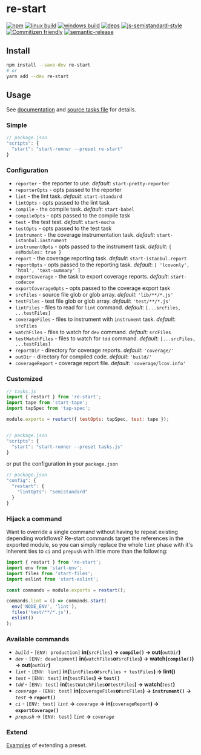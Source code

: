 # re-start

[![npm](https://img.shields.io/npm/v/re-start.svg?style=flat-square)](https://www.npmjs.com/package/re-start)
[![linux build](https://img.shields.io/circleci/project/github/effervescentia/re-start/master.svg?label=linux&style=flat-square)](https://circleci.com/gh/effervescentia/re-start)
[![windows build](https://img.shields.io/appveyor/ci/effervescentia/re-start/master.svg?label=windows&style=flat-square)](https://ci.appveyor.com/project/effervescentia/re-start)
[![deps](https://david-dm.org/effervescentia/re-start.svg?style=flat-square)](https://david-dm.org/effervescentia/re-start)
[![js-semistandard-style](https://img.shields.io/badge/code%20style-semistandard-brightgreen.svg?style=flat-square)](https://github.com/Flet/semistandard)
[![Commitizen friendly](https://img.shields.io/badge/commitizen-friendly-brightgreen.svg?style=flat-square)](http://commitizen.github.io/cz-cli/)
[![semantic-release](https://img.shields.io/badge/%20%20%F0%9F%93%A6%F0%9F%9A%80-semantic--release-e10079.svg?style=flat-square)](https://github.com/semantic-release/semantic-release)

## Install

```sh
npm install --save-dev re-start
# or
yarn add --dev re-start
```

## Usage

See [documentation](https://github.com/start-runner/start#readme) and [source tasks file](lib/index.js) for details.

### Simple

```js
// package.json
"scripts": {
  "start": "start-runner --preset re-start"
}
```

### Configuration

- `reporter` - the reporter to use. *default*: `start-pretty-reporter`
- `reporterOpts` - opts passed to the reporter
- `lint` - the lint task. *default*: `start-standard`
- `lintOpts` - opts passed to the lint task
- `compile` - the compile task. *default*: `start-babel`
- `compileOpts` - opts passed to the compile task
- `test` - the test test. *default*: `start-mocha`
- `testOpts` - opts passed to the test task
- `instrument` - the coverage instrumentation task. *default*: `start-istanbul.instrument`
- `instrumentOpts` - opts passed to the instrument task. *default*: `{ esModules: true }`
- `report` - the coverage reporting task. *default*: `start-istanbul.report`
- `reportOpts` - opts passed to the reporting task. *default*: `[ 'lcovonly', 'html', 'text-summary' ]`
- `exportCoverage` - the task to export coverage reports. *default*: `start-codecov`
- `exportCoverageOpts` - opts passed to the coverage export task
- `srcFiles` - source file glob or glob array. *default*: `'lib/**/*.js'`
- `testFiles` - test file glob or glob array. *default*: `'test/**/*.js'`
- `lintFiles` - files to read for `lint` command. *default*: `[...srcFiles, ...testFiles]`
- `coverageFiles` - files to instrument with `instrument` task. *default*: `srcFiles`
- `watchFiles` - files to watch for `dev` command. *default*: `srcFiles`
- `testWatchFiles` - files to watch for `tdd` command. *default*: `[...srcFiles, ...testFiles]`
- `reportDir` - directory for coverage reports. *default*: `'coverage/'`
- `outDir` - directory for compiled code. *default*: `'build/'`
- `coverageReport` - coverage report file. *default*: `'coverage/lcov.info'`


### Customized

```js
// tasks.js
import { restart } from 're-start';
import tape from 'start-tape';
import tapSpec from 'tap-spec';

module.exports = restart({ testOpts: tapSpec, test: tape });


// package.json
"scripts": {
  "start": "start-runner --preset tasks.js"
}
```

or put the configuration in your `package.json`

```js
// package.json
"config": {
  "restart": {
    "lintOpts": "semistandard"
  }
}
```

### Hijack a command

Want to override a single command without having to repeat existing depending workflows?
Re-start commands target the references in the exported module, so you can simply
replace the whole `lint` phase with it's inherent ties to `ci` and `prepush`
with little more than the following:

```js
import { restart } from 're-start';
import env from 'start-env';
import files from 'start-files';
import eslint from 'start-eslint';

const commands = module.exports = restart();

commands.lint = () => commands.start(
  env('NODE_ENV', 'lint'),
  files('test/**/*.js'),
  eslint()
);
```

### Available commands

- *`build`* - `[ENV: production]` __in(__`srcFiles`__) -> `compile()` -> out(__`outDir`__)__
- *`dev`* - `[ENV: development]` __in(__`watchFiles`__or__`srcFiles`__) -> watch(`compile()`) -> out(__`outDir`__)__
- *`lint`* - `[ENV: lint]` __in(__`lintFiles`__or__`srcFiles + testFiles`__) -> lint()__
- *`test`* - `[ENV: test]` __in(__`testFiles`__) -> `test()`__
- *`tdd`* - `[ENV: test]` __in(__`testWatchFiles`__or__`testFiles`__) -> watch(__*`test`*__)__
- *`coverage`* - `[ENV: test]` __in(__`coverageFiles`__or__`srcFiles`__) -> `instrument()` ->__ *`test`* __-> `report()`__
- *`ci`* - `[ENV: test]` *`lint`* __->__ *`coverage`* __-> in(__`coverageReport`__) -> `exportCoverage()`__
- *`prepush`* -> `[ENV: test]` *`lint`* __->__ *`coverage`*

### Extend

[Examples](https://github.com/start-runner/start-preset#extend) of extending a preset.
